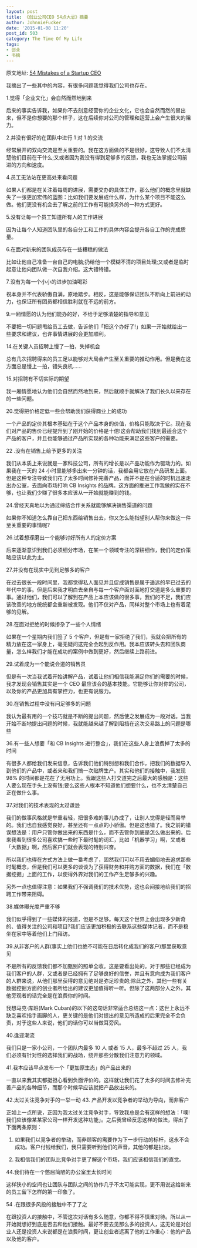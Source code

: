 ```yaml
---
layout: post
title: 《创业公司CEO 54点大忌》摘要
author: JohnnieFucker
date: '2015-01-08 11:20'
post_id: 503
category: The Time Of My Life
tags:
- 创业
- 书摘
---
```

原文地址: [54 Mistakes of a Startup CEO](https://www.cbinsights.com/blog/startup-ceo-screwups)

我摘出了一些其中的内容，有很多问题我觉得我们公司也存在。



1.觉得「企业文化」会自然而然地到来

后来的事实告诉我，如果你不去刻意经营你的企业文化，它也会自然而然的冒出来，但不是你想要的那个样子，这在后续你对公司的管理和运营上会产生很大的阻力。

2.并没有很好的在团队中进行 1 对 1 的交流

经常展开的双向交流是至关重要的。我在这方面做的不是很好，这导致人们不太清楚他们目前在干什么;又或者因为我没有得到足够多的反馈，我也无法掌握公司前进的方向和速度。
<!--break-->
4.员工无法站在更高处来看问题

如果人们都是在关注着每周的进展，需要交办的具体工作，那么他们的概念里就缺失了一张更加宏伟的蓝图：比如我们要发展成什么样，为什么某个项目不能这么做。他们更没有机会去了解之前的工作有可能换另外的一种方式更好。

5.没有让每一个员工知道所有人的工作进展

因为让每个人知道团队里的各自分工和工作的具体内容会提升各自工作的完成质量。

6.在面对新来的团队成员存在一些糟糕的做法

比如让他自己准备一台自己的电脑;扔给他一个模糊不清的项目处理;又或者是临时起意让他向团队做一次自我介绍。这大错特错。

7. 没有为每一个小小的进步加油喝彩

祝本身并不代表骄傲自满，原地踏步。相反，这是能够保证团队不断向上前进的动力，也保证所有团员都相信胜利就在不远的前方。

9.一厢情愿的认为他们能办的好，不给于足够清楚的指导和意见

不要把一切问题甩给员工去做，告诉他们「把这个办好了!」如果一开始就给出一些要求和建议，也许事情进展的会更加顺利。

14.在关键人员招聘上慢了一拍，失掉机会

总有几次招聘得来的员工足以能够对大局会产生至关重要的推动作用。但是我在这方面总是慢上一拍，错失良机……

15.对招聘有不切实际的期望

我一厢情愿地认为他们会自然而然地到来，然后就顺手就解决了我们长久以来存在的一些问题。

20.觉得把价格定低一些会帮助我们获得商业上的成功

一个产品的定价其根本基础在于这个产品本身的价值，价格只能取决于它。现在我们对产品的售价已经提升到了刚开始的价格是十倍!这会帮助我们找到最适合这个产品的客户，并且也能够通过产品所实现的各种功能来满足这些客户的需要。

22 .没有在销售上给予更多的关注

我们从本质上来说就是一家科技公司，所有的增长是以产品功能作为驱动力的。如果我在一天的 24 小时里能够多出来一分钟的话，我都会用它放在产品研发上面。但是这种专注导致我们花了太多时间修补完善产品，而并不是在合适的时机迅速走出办公室，去面向市场打响 CB Insights 的品牌。这方面的推进工作我做的实在不够，也让我们少赚了很多本应该从一开始就能赚到的钱。

24.曾经天真地以为通过缔结合作关系就能够解决销售渠道的问题

如果你不知道怎么靠自己把东西给销售出去，你又怎么能指望别人帮你来做这一件至关重要的事情呢?

26.试着想琢磨出一个能够讨好所有人的定价方案

后来逐渐意识到我们必须细分市场，在某一个领域专注的深耕细作，我们的定价策略应该以此为主。

27.并没有在现实中见到足够多的客户

在过去很长一段时间里，我都觉得私人面见并且促成销售是属于遥远的早已过去的年代中的事。但是后来我才明白去亲自与每一个客户面对面地打交道是多么重要的事。通过他们，我们可以了解到在产品上本应该做的很多事，我们的不足，我们应该改善的地方统统都会重新被发现。他们不仅对产品，同样对整个市场上也有着足够的见解。

28.在面对拒绝的时候掺杂了一些个人情绪

如果在一个星期内我们签了 5 个客户，但是有一家拒绝了我们，我就会把所有的精力放在这一家身上，毫无疑问这完全会起到反作用。我本应该转头去和团队商量，怎么样我们才能在成功的案例中做到更好，然后继续上路前进。

29.试着成为一个能说会道的销售员

但是有一次当我试着开始讲解产品，试着让他们相信我能满足你们的需要的时候，我才发现会销售其实是一个 CEO 最应该会的基本技能。它能够让你对你的公司，以及你的产品更加具有掌控力，也更有说服力。

30.在销售过程中没有问足够多的问题

我认为最有用的一个技巧就是不断的提出问题，然后使之发展成为一段对话。当我开始不断地提出问题的时候，我就能越来越了解到阻挡在这次交易路上的问题是哪些

36.有一些人想要「和 CB Insights 进行整合」，我们在这些人身上浪费掉了太多的时间

有很多人都给我们发来信息，告诉我们他们特别想和我们合作，把我们的数据导入到他们的产品中，或者来和我们搞一次贴牌生产。其实和他们的接触中，我发现 98% 的时间都是花在了无用功上。我跟这些人打交道完之后最大的感触是：这些人要么现在手头上没有钱;要么这些人根本不知道他们想要什么，也不太清楚自己正在做什么事。

37.对我们的技术表现的太过谦逊

我们的做事风格就是举重若轻，把很多难的事儿办成了，让别人觉得是轻而易举的。我们也自我感觉良好，甚至还有一点点的小骄傲。但是这也错了。我之前的错误想法是：用户只管你做出来的东西是什么，而不去管你到底是怎么做出来的。后来我看到很多公司喜欢搞一些时下最时髦的词汇，比如「机器学习」啊，又或者「大数据」啊，然后客户们就会表现的特别兴奋。

所以我们也得在方式方法上做一番考虑了，固然我们可以不用去媚俗地去追求那些时髦概念，但是我们可以更多的谈谈为了获得财务和并购方面的数据，我们在「数据挖掘」上面的工作，以使得外界对我们的工作产生足够多的兴趣。

另外一点也值得注意：如果我们不强调我们的技术优势，这也会间接地给我们的招聘工作带来阻碍。

38.媒体曝光度严重不够

我们似乎得到了一些媒体的报道，但是不足够。每天这个世界上会出现多少新奇的、值得关注的公司和项目?我们应该更加积极的去联系这些媒体记者，而不是稳坐在家中等着他们上门拜访。

39.从非客户的人群(事实上他们也绝不可能在日后转化成我们的客户)那里获取意见

不是所有的反馈我们都不加甄别的照单全收。这是要看出处的。对于那些已经成为我们客户的人群，又或者是已经拥有了足够良好的信誉，并且有意向成为我们客户的人群来说，从他们那里获得的意见绝对是弥足珍贵的;除此之外，其他一些有关数据挖掘方面的创业者所给出的建议更加值得听一听。但除了这两部分人之外，其他旁观者的话完全是在浪费你的时间。

我想马克·库班(Mark Cuban)的以下的这句话非常适合总结这一点：这世上永远不缺乏喜欢指手画脚的人，更关键的是他们对提出的意见所造成的后果完全不会负责，对于这些人来说，他们的话你可以当做耳旁风。

40.逢迎潮流

我们只是一家小公司，一个团队内最多 10 人 或者 15 人，最多不超过 25 人，我们必须有针对性的选择我们的战场，绕开那些分散我们注意力的领域。

41.我本应该早点发布一个「更加原生态」的产品出来的

一直以来我其实都挺担心看到负面评价的。这样就让我们花了太多的时间去修补完善产品的各种细节，而那个时候早应该就把产品放出来的。

42.太过关注竞争对手的一举一动
43. 产品开发以竞争者的举动为导向，而非客户

正如上一点所说，正因为我太过关注竞争对手，导致我总是会有这样的想法：「噢!我们应该像某某家公司一样开发这种功能」。之后我曾经反思这样的做法，得出了下面两条原则：

1) 如果我们以竞争者的举动，而非顾客的需要作为下一步行动的标杆，这永不会成功。客户付钱给我们，我只需要听到他们的声音，其他的都是扯淡。

2) 我相信我们的团队比竞争对手更了解这个市场，我们应该相信我们的直觉。


44.我们待在一个憋屈简陋的办公室里太长时间

这样狭小的空间也让团队与团队之间的协作几乎不太可能实现，更不用说这给新来的员工留下怎样的第一印象了。

54 .在跟很多风投的接触中不了了之

在跟投资人的接触中，不管这次对话有多么随意，你都不得不慎重对待。所以从一开始就想好到底是否去和他们接触。最好不要去见那么多的投资人，这无论是对创业人还是投资人来说都是在浪费时间，更让创业者远离了他的工作重心：他的产品以及他的客户。

